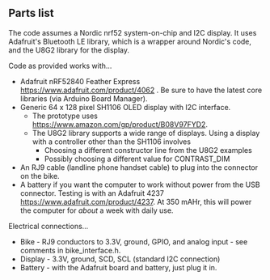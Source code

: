 ## Parts list

The code assumes a Nordic nrf52 system-on-chip and I2C display. 
It uses Adafruit's Bluetooth LE library, which is a wrapper around Nordic's code, and the U8G2 library for the display. 

Code as provided works with...
- Adafruit nRF52840 Feather Express https://www.adafruit.com/product/4062 . Be sure to have the latest core libraries (via Arduino Board Manager).
- Generic 64 x 128 pixel SH1106 OLED display with I2C interface. 
  - The prototype uses https://www.amazon.com/gp/product/B08V97FYD2. 
  - The U8G2 library supports a wide range of displays. Using a display with a controller other than the SH1106 involves 
    - Choosing a different constructor line from the U8G2 examples
    - Possibly choosing a different value for CONTRAST_DIM
- An RJ9 cable (landline phone handset cable) to plug into the connector on the bike. 
- A battery if you want the computer to work without power from the USB connector. Testing is with an Adafruit 4237 https://www.adafruit.com/product/4237. At 350 mAHr, this will power the computer for *about* a week with daily use.

Electrical connections...
- Bike - RJ9 conductors to 3.3V, ground, GPIO, and analog input - see comments in bike_interface.h.
- Display - 3.3V, ground, SCD, SCL (standard I2C connection)
- Battery - with the Adafruit board and battery, just plug it in.